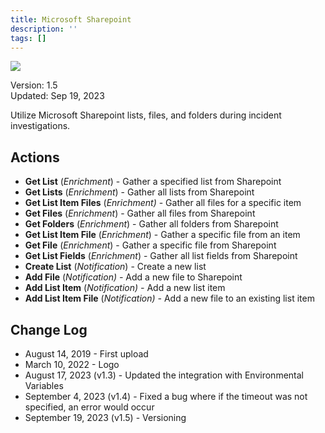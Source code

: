 ```yaml
---
title: Microsoft Sharepoint
description: ''
tags: []
---
```


![](/img/platform-services/automation-service/app-central/logos/microsoft-sharepoint.png)

Version: 1.5  
Updated: Sep 19, 2023

Utilize Microsoft Sharepoint lists, files, and folders during incident investigations.

## Actions

* **Get List** (*Enrichment*) - Gather a specified list from Sharepoint
* **Get Lists** (*Enrichment*) - Gather all lists from Sharepoint
* **Get List Item Files** (*Enrichment)* - Gather all files for a specific item
* **Get Files** (*Enrichment*) - Gather all files from Sharepoint
* **Get Folders** (*Enrichment*) - Gather all folders from Sharepoint
* **Get List Item File** (*Enrichment*) - Gather a specific file from an item
* **Get File** (*Enrichment*) - Gather a specific file from Sharepoint
* **Get List Fields** (*Enrichment*) - Gather all list fields from Sharepoint
* **Create List** (*Notification*) - Create a new list
* **Add File** (*Notification) -* Add a new file to Sharepoint
* **Add List Item** (*Notification) -* Add a new list item
* **Add List Item File** (*Notification) -* Add a new file to an existing list item

## Change Log

* August 14, 2019 - First upload
* March 10, 2022 - Logo
* August 17, 2023 (v1.3) - Updated the integration with Environmental Variables
* September 4, 2023 (v1.4) - Fixed a bug where if the timeout was not specified, an error would occur
* September 19, 2023 (v1.5) - Versioning
